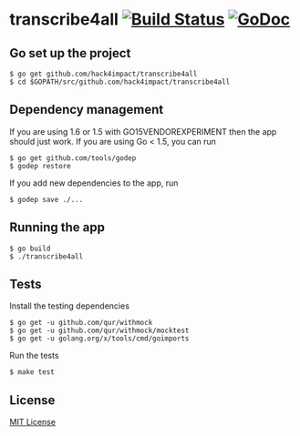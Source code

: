 # transcribe4all [![Build Status](https://travis-ci.org/hack4impact/transcribe4all.svg?branch=master)](https://travis-ci.org/hack4impact/transcribe4all) [![GoDoc](https://godoc.org/github.com/hack4impact/transcribe4all?status.svg)](https://godoc.org/github.com/hack4impact/transcribe4all)

## Go set up the project

```
$ go get github.com/hack4impact/transcribe4all
$ cd $GOPATH/src/github.com/hack4impact/transcribe4all
```

## Dependency management

If you are using 1.6 or 1.5 with GO15VENDOREXPERIMENT then the app should just work. If you are using Go < 1.5, you can run

```
$ go get github.com/tools/godep
$ godep restore
```

If you add new dependencies to the app, run

```
$ godep save ./...
```

## Running the app

```
$ go build
$ ./transcribe4all
```

## Tests

Install the testing dependencies

```
$ go get -u github.com/qur/withmock
$ go get -u github.com/qur/withmock/mocktest
$ go get -u golang.org/x/tools/cmd/goimports
```

Run the tests

```
$ make test
```

## License
[MIT License](LICENSE.md)

